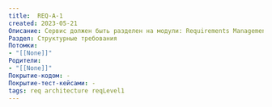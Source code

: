 ```yaml
---
title:  REQ-A-1
created: 2023-05-21
Описание: Сервис должен быть разделен на модули: Requirements Management, Relationships Management, Traceability Management, Git Integration и Web Interface.
Раздел: Структурные требования
Потомки:
- "[[None]]"
Родители: 
- "[[None]]"
Покрытие-кодом: -
Покрытие-тест-кейсами: -
tags: req architecture reqLevel1
---
```


